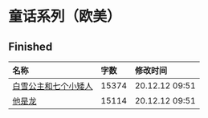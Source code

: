 # 童话系列（欧美）

## Finished

|名称|字数|修改时间|
|:-|:-|:-|
|[白雪公主和七个小矮人](白雪公主和七个小矮人.md)|15374|20.12.12 09:51|
|[他是龙](他是龙.md)|15114|20.12.12 09:51|
